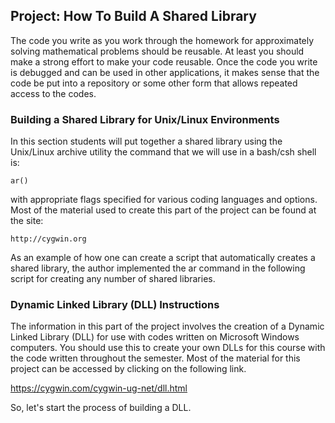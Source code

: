 ## Project: How To Build A Shared Library

The code you write as you work through the homework for approximately solving mathematical problems should be reusable. At
least you should make a strong effort to make your code reusable. Once the code you write is debugged and can be used in
other applications, it makes sense that the code be put into a repository or some other form that allows repeated access to
the codes.

### Building a Shared Library for Unix/Linux Environments

In this section students will put together a shared library using the Unix/Linux archive utility the command that we will use
in a bash/csh shell is:

    ar()

with appropriate flags specified for various coding languages and options. Most of the material used to create this part of the
project can be found at the site:

    http://cygwin.org

As an example of how one can create a script that automatically creates a shared library, the author implemented the ar command
in the following script for creating any number of shared libraries.





### Dynamic Linked Library (DLL) Instructions

The information in this part of the project involves the creation of a Dynamic Linked Library (DLL) for use with codes written
on Microsoft Windows computers. You should use this to create your own DLLs for this course with the code written throughout
the semester. Most of the material for this project can be accessed by clicking on the following link.

https://cygwin.com/cygwin-ug-net/dll.html

So, let's start the process of building a DLL.
